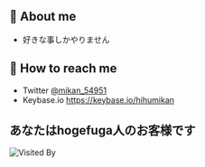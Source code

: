 ## 🍊 About me

- 好きな事しかやりません

## 📮 How to reach me

- Twitter [@mikan_54951](https://twitter.com/mikan_54951)
- Keybase.io https://keybase.io/hihumikan

## あなたはhogefuga人のお客様です

![Visited By](https://count.getloli.com/get/@hihumikan?theme=rule34)




